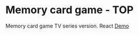 # Memory card game - TOP
Memory card game TV series version.  React  [Demo](https://shengz94.github.io/memory-card-game/)
